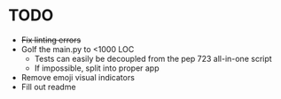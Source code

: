 # TODO

- ~~Fix linting errors~~
- Golf the main.py to <1000 LOC
  - Tests can easily be decoupled from the pep 723 all-in-one script
  - If impossible, split into proper app
- Remove emoji visual indicators
- Fill out readme
